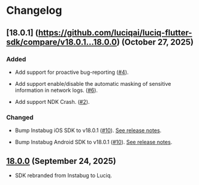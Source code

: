# Changelog

## [18.0.1] (https://github.com/luciqai/luciq-flutter-sdk/compare/v18.0.1...18.0.0) (October 27, 2025)

### Added

- Add support for proactive bug-reporting ([#4](https://github.com/luciqai/luciq-flutter-sdk/pull/4)).

- Add support enable/disable the automatic masking of sensitive information in network logs. ([#6](https://github.com/luciqai/luciq-flutter-sdk/pull/6)).

- Add support NDK Crash. ([#2](https://github.com/luciqai/luciq-flutter-sdk/pull/2)).

### Changed

- Bump Instabug iOS SDK to v18.0.1 ([#10](https://github.com/luciqai/luciq-flutter-sdk/pull/10)). [See release notes](https://github.com/luciqai/Luciq-iOS-sdk/releases/tag/18.0.1).

- Bump Instabug Android SDK to v18.0.1 ([#10](https://github.com/luciqai/luciq-flutter-sdk/pull/10)). [See release notes](https://github.com/luciqai/Luciq-Android-sdk/releases/tag/v18.0.1).


## [18.0.0](https://github.com/luciqai/luciq-flutter-sdk/compare/v18.0.0...dev) (September 24, 2025)

- SDK rebranded from Instabug to Luciq.